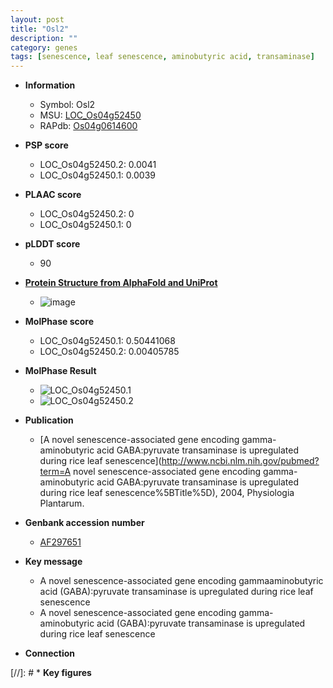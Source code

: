 ```yaml
---
layout: post
title: "Osl2"
description: ""
category: genes
tags: [senescence, leaf senescence, aminobutyric acid, transaminase]
---
```


* **Information**  
    + Symbol: Osl2  
    + MSU: [LOC_Os04g52450](http://rice.plantbiology.msu.edu/cgi-bin/ORF_infopage.cgi?orf=LOC_Os04g52450)  
    + RAPdb: [Os04g0614600](http://rapdb.dna.affrc.go.jp/viewer/gbrowse_details/irgsp1?name=Os04g0614600)  

* **PSP score**  
    + LOC_Os04g52450.2: 0.0041 
    + LOC_Os04g52450.1: 0.0039 

* **PLAAC score**  
    + LOC_Os04g52450.2: 0 
    + LOC_Os04g52450.1: 0 

* **pLDDT score**
    + 90

* **[Protein Structure from AlphaFold and UniProt](https://www.uniprot.org/uniprotkb/Q7XN11/entry#structure)**
    + ![image](https://ricepsp.github.io/images/Q7/AF-Q7XN11-F1.png)

* **MolPhase score**
    + LOC_Os04g52450.1: 0.50441068
    + LOC_Os04g52450.2: 0.00405785

* **MolPhase Result**
    + ![LOC_Os04g52450.1](https://304243504.github.io/Pictures/LOC_Os04g/LOC_Os04g52450.1.png)
    + ![LOC_Os04g52450.2](https://304243504.github.io/Pictures/LOC_Os04g/LOC_Os04g52450.2.png)

* **Publication**  
    + [A novel senescence-associated gene encoding gamma-aminobutyric acid GABA:pyruvate transaminase is upregulated during rice leaf senescence](http://www.ncbi.nlm.nih.gov/pubmed?term=A novel senescence-associated gene encoding gamma-aminobutyric acid GABA:pyruvate transaminase is upregulated during rice leaf senescence%5BTitle%5D), 2004, Physiologia Plantarum.

* **Genbank accession number**  
    + [AF297651](http://www.ncbi.nlm.nih.gov/nuccore/AF297651)

* **Key message**  
    + A novel senescence-associated gene encoding gammaaminobutyric acid (GABA):pyruvate transaminase is upregulated during rice leaf senescence
    + A novel senescence-associated gene encoding gamma-aminobutyric acid (GABA):pyruvate transaminase is upregulated during rice leaf senescence

* **Connection**  

[//]: # * **Key figures**  



